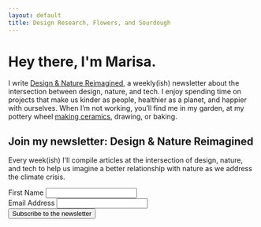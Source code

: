 ```yaml
---
layout: default
title: Design Research, Flowers, and Sourdough
---
```


# Hey there, I'm Marisa.
I write [Design & Nature Reimagined](https://marisamorby.com/nature-and-climate-change/), a weekly(ish) newsletter about the intersection between design, nature, and tech. I enjoy spending time on projects that make us kinder as people, healthier as a planet, and happier with ourselves. When I’m not working, you’ll find me in my garden, at my pottery wheel [making ceramics](https://marisamorby.com/shop/), drawing, or baking.


## Join my newsletter: Design & Nature Reimagined

Every week(ish) I'll compile articles at the intersection of design, nature, and tech to help us imagine a better relationship with nature as we address the climate crisis.

<form
  method="POST"
  action="https://app.convertkit.com/forms/1961068/subscriptions" 
  class="opt-in"
>
  <div class="input-group">
    <label for="fname">First Name</label>
    <input
      id="fname"
      type="text"
      class="formkit-input"
      aria-label="First Name"
      name="fields[first_name]"
    />
  </div>

  <div class="input-group">
    <label for="email">Email Address</label>
    <input
      id="email"
      type="email"
      class="formkit-input"
      name="email_address"
      aria-label="Your email address"
      required
    />
  </div>
  <div class="submit-group">
    <button class="opt-in-submit">Subscribe to the newsletter</button>
  </div>
</form>
